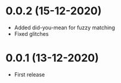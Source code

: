 # 0.0.2 (15-12-2020)
- Added did-you-mean for fuzzy matching
- Fixed glitches

# 0.0.1 (13-12-2020)
- First release